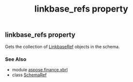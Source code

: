 ﻿---
title: linkbase_refs property
second_title: Aspose.Finance for Python via .NET API References
description: 
type: docs
weight: 150
url: /python-net/aspose.finance.xbrl/schemaref/linkbase_refs/
is_root: false
---

## linkbase_refs property


Gets  the collection of [LinkbaseRef](/finance/python-net/aspose.finance.xbrl/linkbaseref) objects in the schema.

### See Also
* module [aspose.finance.xbrl](../../)
* class [SchemaRef](/finance/python-net/aspose.finance.xbrl/schemaref)
